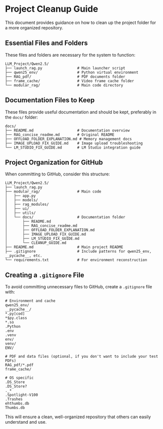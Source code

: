 # Project Cleanup Guide

This document provides guidance on how to clean up the project folder for a more organized repository.

## Essential Files and Folders

These files and folders are necessary for the system to function:

```
LLM_Project/Qwen2.5/
├── launch_rag.py                # Main launcher script
├── qwen25_env/                  # Python virtual environment
├── RAG_pdf/                     # PDF documents folder
├── frame_cache/                 # Video frame cache folder
└── modular_rag/                 # Main code directory
```

## Documentation Files to Keep

These files provide useful documentation and should be kept, preferably in the `docs/` folder:

```
docs/
├── README.md                    # Documentation overview
├── RAG_concise_readme.md        # Original README
├── OFFLOAD_FOLDER_EXPLANATION.md # Memory management docs
├── IMAGE_UPLOAD_FIX_GUIDE.md    # Image upload troubleshooting
└── LM_STUDIO_FIX_GUIDE.md       # LM Studio integration guide
```



## Project Organization for GitHub

When committing to GitHub, consider this structure:

```
LLM_Project/Qwen2.5/
├── launch_rag.py
├── modular_rag/                 # Main code
│   ├── app.py
│   ├── models/
│   ├── rag_modules/
│   ├── ui/
│   ├── utils/
│   └── docs/                    # Documentation folder
│       ├── README.md
│       ├── RAG_concise_readme.md
│       ├── OFFLOAD_FOLDER_EXPLANATION.md
│       ├── IMAGE_UPLOAD_FIX_GUIDE.md
│       ├── LM_STUDIO_FIX_GUIDE.md
│       └── CLEANUP_GUIDE.md
├── README.md                    # Main project README
├── .gitignore                   # Include patterns for qwen25_env, __pycache__, etc.
└── requirements.txt             # For environment reconstruction
```

## Creating a `.gitignore` File

To avoid committing unnecessary files to GitHub, create a `.gitignore` file with:

```
# Environment and cache
qwen25_env/
__pycache__/
*.py[cod]
*$py.class
*.so
.Python
.env
.venv
env/
venv/
ENV/

# PDF and data files (optional, if you don't want to include your test PDFs)
RAG_pdf/*.pdf
frame_cache/

# OS specific
.DS_Store
.DS_Store?
._*
.Spotlight-V100
.Trashes
ehthumbs.db
Thumbs.db
```

This will ensure a clean, well-organized repository that others can easily understand and use.
